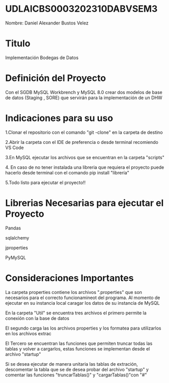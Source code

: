 # UDLAICBS0003202310DABVSEM3
Nombre: Daniel Alexander Bustos Velez
<h1>Titulo</h1>
<p>Implementación Bodegas de Datos</p>
<h1>Definición del Proyecto</h1>
<p>Con el SGDB MySQL Workbrench y MySQL 8.0 crear dos modelos de base de datos (Staging , SORE) que servirán para la implementación de un DHW</p>
<h1>Indicaciones para su uso</h1>
<p>1.Clonar el repositorio con el comando "git -clone" en la carpeta de destino</p>
<p>2.Abrir la carpeta con el IDE de preferencia o desde terminal recomiendo VS Code</p>
<p>3.En MySQL ejecutar los archivos que se encuentran en la carpeta "scripts"</p>
<p>4. En caso de no tener instalada una libreria que requiera el proyecto puede hacerlo desde terminal con el comando pip install "librería" </p>
<p>5.Todo listo para ejecutar el proyecto!! </p>
<h1>Librerias Necesarias para ejecutar el Proyecto</h1>
<p>Pandas</p>
<p>sqlalchemy</p>
<p>jproperties</p>
<p>PyMySQL</p>
<h1>Consideraciones Importantes</h1>
<p>La carpeta properties contiene los archivos ".properties" que son necesarios para el correcto funcionamineot del programa. Al momento de ejecutar en su instancia local caragar los datos de su instancia de MySQL</p>
<p>En la carpeta "Util" se encuentra tres archivos el primero permite la conexión con la base de datos</p>
<p>El segundo carga las los archivos properties y los formatea para utilizarlos en los archivos extrac</p>
<p>El Tercero se encuentran las funciones que permiten truncar todas las tablas y volver a cargarlos, estas funciones se implementan desde el archivo "startup"</p>
<p>Si se desea ejecutar de manera unitaria las tablas de extración, descomentar la tabla que se de desea probar del archivo "startup" y comentar las funciones "truncarTablas()" y "cargarTablas()"con "#"</p>